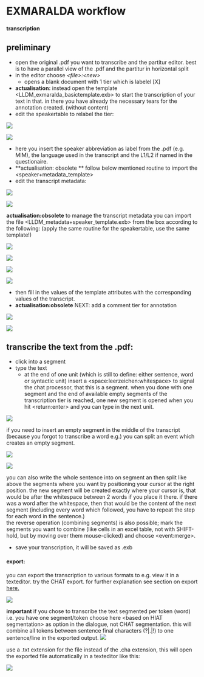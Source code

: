 # EXMARALDA workflow 
#### transcription
## preliminary
- open the original .pdf you want to transcribe and the partitur editor. best is to have a parallel view of the .pdf and the partitur in horizontal split
- in the editor choose *\<file\>:\<new\>*
	- opens a blank document with 1 tier which is labelel  [X]
- **actualisation:** instead open the template \<LLDM\_exmaralda\_basictemplate.exb\> to start the transcription of your text in that. in there you have already the necessary tears for the annotation created. (without content)
- edit the speakertable to relabel the tier:

![][image-1]

![][image-2]

- here you insert the speaker abbreviation as label from the .pdf (e.g. MIM), the language used in the transcript and the L1/L2 if named in the questionaire.    
- **actualisation: obsolete ** follow below mentioned routine to import the \<speaker+metadata\_template\>
- edit the transcript metadata:

![][image-3]

![][image-4]

**actualisation:obsolete** to manage the transcript metadata you can import the file \<LLDM\_metadata+speaker\_template.exb\> from the box according to the following: (apply the same routine for the speakertable, use the same template!)

![][image-5]

![][image-6]

![][image-7]

![][image-8]

- then fill in the values of the template attributes with the corresponding values of the transcript. 
- **actualisation:obsolete** NEXT: add a comment tier for annotation

![][image-9]

![][image-10]

## transcribe the text from the .pdf:
- click into a segment
- type the text
	- at the end of one unit (which is still to define: either sentence, word or syntactic unit) insert a \<space:leerzeichen:whitespace\> to signal the chat processor, that this is a segment. when you done with one segment and the end of available empty segments of the transcription tier is reached, one new segment is opened when you hit \<return:enter\> and you can type in the next unit.

![][image-11]

if you need to insert an empty segment in the middle of the transcript (because you forgot to transcribe a word e.g.) you can split an event which creates an empty segment.

![][image-12]

![][image-13]

you can also write the whole sentence into on segment an then split like above the segments where you want by positioning your cursor at the right position. the new segment will be created exactly where your cursor is, that would be after the whitespace between 2 words if you place it there. if there was a word after the whitespace, then that would be the content of the next segment (including every word which followed, you have to repeat the step for each word in the sentence.)  
the reverse operation (combining segments) is also possible; mark the segments you want to combine (like cells in an excel table, not with SHIFT-hold, but by moving over them mouse-clicked) and choose \<event:merge\>.

- save your transcription, it will be saved as .exb

#### export:
you can export the transcription to various formats to e.g. view it in a texteditor.   try the CHAT export. for further explanation see section on export [here.][1]

![][image-14]

**important** if you chose to transcribe the text segmented per token (word) i.e. you have one segment/token choose here \<based on HIAT segmentation\> as option in the dialogue, not CHAT segmentation. this will combine all tokens between sentence final characters (?|.|!) to one sentence/line in the exported output.
![][image-15]

use a .txt extension for the file instead of the .cha extension, this will open the exported file automatically in a texteditor like this:

![][image-16]



[1]:	e1_exmaralda.md

[image-1]:	https://ada-sub.dh-index.org/school/api/png/ses-overview/exm_2_1.png
[image-2]:	https://ada-sub.dh-index.org/school/api/png/ses-overview/exm_2_2.png
[image-3]:	https://ada-sub.dh-index.org/school/api/png/ses-overview/exm_2_2a.png
[image-4]:	https://ada-sub.dh-index.org/school/api/png/ses-overview/exm_2_2b.png
[image-5]:	https://ada-sub.dh-index.org/school/api/png/ses-overview/exm_2_7a.png
[image-6]:	https://ada-sub.dh-index.org/school/api/png/ses-overview/exm_2_7b.png
[image-7]:	https://ada-sub.dh-index.org/school/api/png/ses-overview/exm_2_7c.png
[image-8]:	https://ada-sub.dh-index.org/school/api/png/ses-overview/exm_2_7d.png
[image-9]:	https://ada-sub.dh-index.org/school/api/png/ses-overview/exm_2_3.png
[image-10]:	https://ada-sub.dh-index.org/school/api/png/ses-overview/exm_2_3b.png
[image-11]:	https://ada-sub.dh-index.org/school/api/png/ses-overview/exm_2_4.png
[image-12]:	https://ada-sub.dh-index.org/school/api/png/ses-overview/exm_2_4bb.png
[image-13]:	https://ada-sub.dh-index.org/school/api/png/ses-overview/exm_2_4cc.png
[image-14]:	https://ada-sub.dh-index.org/school/api/png/ses-overview/exm_2_5a.png
[image-15]:	https://ada-sub.dh-index.org/school/api/png/ses-overview/exm_2_5b.png
[image-16]:	https://ada-sub.dh-index.org/school/api/png/ses-overview/exm_2_6.png